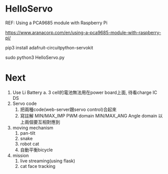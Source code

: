 # HelloServo


REF: Using a PCA9685 module with Raspberry Pi

https://www.aranacorp.com/en/using-a-pca9685-module-with-raspberry-pi/

pip3 install adafruit-circuitpython-servokit

sudo python3 HelloServo.py 

# Next 
1. Use Li Battery
    a. 3 cell的電池無法用在power board上面, 待看charge IC DS
3. Servo code
    1. 把兩種code(web-server跟servo control)合起來
    1. 寫註解
        MIN/MAX_IMP PWM domain
        MIN/MAX_ANG Angle domain
        以上兩個要互相對應到
3. moving mechanism
    1. pan-tilt 
    2. snake
    3. robot cat
    4. 自動平衡bicycle
4. mission
    1. live streaming(using flask)
    2. cat face tracking
